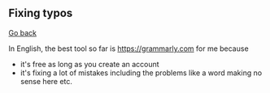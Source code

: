 ## Fixing typos

[Go back](..)

In English, the best tool so far is <https://grammarly.com> 
for me because

* it's free as long as you create an account
* it's fixing a lot of mistakes including the problems
  like a word making no sense here etc.